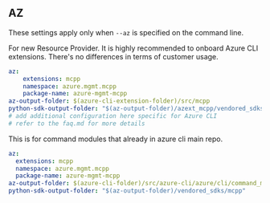 ## AZ

These settings apply only when `--az` is specified on the command line.

For new Resource Provider. It is highly recommended to onboard Azure CLI extensions. There's no differences in terms of customer usage. 

``` yaml $(az) && $(target-mode) != 'core'
az:
    extensions: mcpp
    namespace: azure.mgmt.mcpp
    package-name: azure-mgmt-mcpp
az-output-folder: $(azure-cli-extension-folder)/src/mcpp
python-sdk-output-folder: "$(az-output-folder)/azext_mcpp/vendored_sdks/mcpp"
# add additional configuration here specific for Azure CLI
# refer to the faq.md for more details
```



This is for command modules that already in azure cli main repo. 
``` yaml $(az) && $(target-mode) == 'core'
az:
  extensions: mcpp
  namespace: azure.mgmt.mcpp
  package-name: azure-mgmt-mcpp
az-output-folder: $(azure-cli-folder)/src/azure-cli/azure/cli/command_modules/mcpp
python-sdk-output-folder: "$(az-output-folder)/vendored_sdks/mcpp"
``` 
